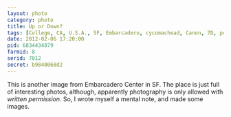 ```yaml
---
layout: photo
category: photo
title: Up or Down?
tags: [College, CA, U.S.A., SF, Embarcadero, cycomachead, Canon, 7D, portrait, stairs, lights, HDR, HDRI, city, Embarcadero Center, The Embarcadero, 4 Embarcadero Center, San Francisco, Canon 7D, Michael Ball, EF-S 10-22]
date: 2012-02-06 17:20:00
pid: 6834434879
farmid: 8
serid: 7012
secret: b9840068d2
---
```


This is another image from Embarcadero Center in SF. The place is just full of interesting photos, although, apparently photography is only allowed with _written permission_. So, I wrote myself a mental note, and made some images.
